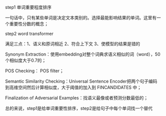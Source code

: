 step1 单词重要程度排序

一句话中，只有某些单词是决定文本类别的。选择最能影响结果的单词。这里有一个重要性分数的概念；

step2 word transformer

满足三点：1、语义和原词相近	2、符合上下文	3、使模型的结果是错的

Synonym Extraction：使用embedding对整个词典求语义相似的词（word），50个相似度大于0.7的；

POS Checking： POS filter；

Semantic Similarity Checking：Universal Sentence Encoder把两个句子编码到高维空间然后计算相似度，大于阈值的加入到 FINCANDIDATES 中；

Finalization of Adversarial Examples：找语义最像或者预测分数最低的；

总的来说，step1是给单词重要性排序，step2是给句子中每个单词找一个替代



